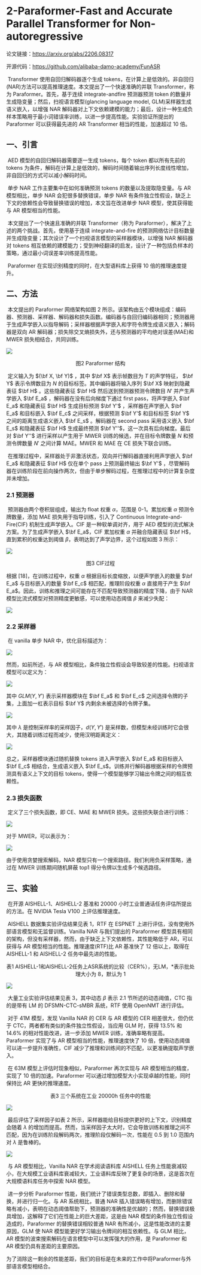 # 2-Paraformer-Fast and Accurate Parallel Transformer for Non-autoregressive

论文链接：https://arxiv.org/abs/2206.08317

开源代码：https://github.com/alibaba-damo-academy/FunASR

​	Transformer 使用自回归解码器逐个生成 tokens，在计算上是低效的。非自回归(NAR)方法可以提高推理速度。本文提出了一个快速准确的并联 Transformer，称为 Paraformer。首先，基于连续 integrate-andfire 预测器预测 token 的数量并生成隐变量；然后，扫视语言模型(glancing language model, GLM)采样器生成语义嵌入，以增强 NAR 解码器对上下文依赖建模的能力；最后，设计一种生成负样本策略用于最小词错误率训练，以进一步提高性能。实验验证所提出的 Paraformer 可以获得最先进的 AR Transformer 相当的性能，加速超过 10 倍。

## 一、引言

​	AED 模型的自回归解码器需要逐一生成 tokens，每个 token 都以所有先前的 tokens 为条件，解码在计算上是低效的，解码时间随着输出序列长度线性增加，非自回归的方式可以减小解码时间。

​	单步 NAR 工作主要集中在如何准确预测 tokens 的数量以及提取隐变量。与 AR 模型相比，单步 NAR 会犯很多替换错误，单步 NAR 有条件独立性假设，缺乏上下文的依赖性会导致替换错误的增加，本文旨在改进单步 NAR 模型，使其获得能与 AR 模型相当的性能。

​	本文提出了一个快速且准确的并联 Transformer（称为 Paraformer），解决了上述的两个挑战。首先，使用基于连续 integrate-and-fire 的预测网络估计目标数量并生成隐变量；其次设计了一个扫视语言模型的采样器模块，以增强 NAR 解码器对 tokens 相互依赖的建模能力；受到神经翻译的启发，设计了一种包括负样本的策略，通过最小词误差率训练提高性能。

​	Paraformer 在实现识别精度的同时，在大型语料库上获得 10 倍的推理速度提升。

## 二、方法

​	本文提出的 Paraformer 网络架构如图 2 所示。该架构由五个模块组成：编码器、预测器、采样器、解码器和损失函数。编码器与自回归编码器相同；预测器用于生成声学嵌入以指导解码；采样器根据声学嵌入和字符令牌生成语义嵌入；解码器是双向 AR 解码器；损失除交叉熵损失外，还与预测器的平均绝对误差(MAE)和 MWER 损失相结合，共同训练。

![](../../figs.assets/image-20230603153625935.png)

<center>图2 Paraformer 结构</center>

​	定义输入为 $(\bf X, \bf Y)$ ，其中 $\bf X$ 表示帧数目为 $T$ 的声学特征， $\bf Y$ 表示令牌数目为 $N$ 的目标标签。其中编码器将输入序列 $\bf X$ 映射到隐藏表征 $\bf H$ 。这些隐藏表征 $\bf H$ 然后送到预测器预测令牌数目 $N'$ 并产生声学嵌入 $\bf E_a$ ，解码器在没有后向梯度下通过 first pass，将声学嵌入 $\bf E_a$ 和隐藏表征 $\bf H$ 生成目标预测 $\bf Y'$ ，采样器在声学嵌入 $\bf E_a$ 和目标嵌入 $\bf E_c$ 之间采样，根据预测 $\bf Y'$ 和目标标签 $\bf Y$ 之间的距离生成语义嵌入 $\bf E_s$ 。解码器在 second pass 采用语义嵌入 $\bf E_s$ 和隐藏表征 $\bf H$ 生成最终预测 $\bf Y''$，这一次具有后向梯度。最后对 $\bf Y''$ 进行采样以产生用于 MWER 训练的候选，并在目标令牌数量 $N$ 和预测令牌数量 $N'$ 之间计算 MAE。MWER 和 MAE 在 CE 损失下联合训练。

​	在推理过程中，采样器处于非激活状态，双向并行解码器直接利用声学嵌入 $\bf E_a$ 和隐藏表征 $\bf H$ 仅在单个 pass 上预测最终输出 $\bf Y'$ ，尽管解码器在训练阶段在前向操作两次，但由于单步解码过程，在推理过程中的计算复杂度并未增加。

### 2.1 预测器

​	预测器由两个卷积层组成，输出为 float 权重 $\alpha$，范围是 0-1。累加权重 $\alpha$ 预测令牌数量，添加 MAE 损失用于指导训练，引入了 Continuous Integrate-and-Fire(CIF) 机制生成声学嵌入。CIF 是一种软单调对齐，用于 AED 模型的流式解决方案。为了生成声学嵌入 $\bf E_a$，CIF 累加权重 $\alpha$ 并融合隐藏表征 $\bf H$，直到累积的权重达到阈值 $\beta$，表明达到了声学边界，这个过程如图 3 所示：

![](../../figs.assets/image-20230605114230289.png)

<center>图3 CIF过程</center>

根据 [18]，在训练过程中，权重 $\alpha$ 根据目标长度缩放，以便声学嵌入的数量 $\bf E_a$ 与目标嵌入的数量 $\bf E_c$ 相匹配，推理阶段权重 $\alpha$ 直接用于产生 $\bf E_a$。因此，训练和推理之间可能存在不匹配导致预测器的精度下降，由于 NAR 模型比流式模型对预测精度更敏感，可以使用动态阈值 $\beta$ 来减少失配：

![](../../figs.assets/image-20230605115416149.png)

### 2.2 采样器

​	在 vanilla 单步 NAR 中，优化目标描述为：

![](../../figs.assets/image-20230605115557985.png)

然而，如前所述，与 AR 模型相比，条件独立性假设会导致较差的性能。扫视语言模型可以定义为：

![](../../figs.assets/image-20230605120905184.png)

其中 $GLM(Y,Y')$ 表示采样器模块在 $\bf E_a$ 和 $\bf E_c$ 之间选择令牌的子集，上面加一杠表示目标 $\bf Y$ 内剩余未被选择的令牌子集。

![](../../figs.assets/image-20230605152113940.png)

其中 $\lambda$ 是控制采样率的采样因子，$d(Y,Y')$ 是采样数，但模型未经训练时它会很大，其随着训练过程而减少，使用汉明距离定义：

![](../../figs.assets/image-20230605152417188.png)

总之，采样器模块通过随机替换 tokens 进入声学嵌入 $\bf E_a$ 和目标嵌入 $\bf E_c$ 相结合，生成语义嵌入 $\bf E_s$。训练并行解码器根据采样的令牌预测具有语义上下文的目标 tokens，使得一个模型能够学习输出令牌之间的相互依赖性。

### 2.3 损失函数

​	定义了三个损失函数，即 CE、MAE 和 MWER 损失。这些损失联合进行训练：

![](../../figs.assets/image-20230605153019300.png)

对于 MWER，可以表示为：

![](../../figs.assets/image-20230605153120772.png)

由于使用贪婪搜索解码，NAR 模型只有一个搜索路径。我们利用负采样策略，通过在 MWER 训练期间随机屏蔽 top1 得分令牌以生成多个候选路径。

## 三、实验

​	在开源 AISHELL-1、AISHELL-2 基准和 20000 小时工业普通话任务评估所提出的方法。在 NVIDIA Tesla V100 上评估推理速度。

​	AISHELL 数据集实验评估结果见表 1，RTF 在 ESPNET 上进行评估，没有使用外部语言模型和无监督训练。Vanilla NAR 与我们提出的 Paraformer 模型具有相同的架构，但没有采样器，然而，由于缺乏上下文依赖性，其性能略低于 AR，可以获得与 AR 模型相当的性能。推理速度(RTF)比 AR 基准快了 12 倍以上，取得在 AISHELL-1 和 AISHELL-2 任务中最先进的性能。

<center>表1 AISHELL-1和AISHELL-2任务上ASR系统的比较（CER%），无LM，*表示批处理大小为 8，默认为 1</center>

![](../../figs.assets/image-20230606102507960.png)

​	大量工业实验评估结果见表 3，其中动态 $\beta$ 表示 2.1 节所述的动态阈值，CTC 指的是带有 LM 的 DFSMN-CTC-sMBR 系统，RTF 使用 OpenNMT 进行评估。

​	对于 41M 模型，发现 Vanilla NAR 的 CER 与 AR 模型的 CER 相差很大，但仍优于 CTC，两者都有类似的条件独立性假设，当应用 GLM 时，获得 13.5% 和 14.6% 的相对性能改进，进一步添加 MWER 训练，准确率略有提高。Paraformer 实现了与 AR 模型相当的性能，推理速度快了 10 倍，使用动态阈值可以进一步提升准确性，CIF 减少了推理和训练间的不匹配，以更准确提取声学嵌入。

​	在 63M 模型上评估时现象相似，Paraformer 再次实现与 AR 模型相当的精度，实现了 10 倍的加速。Paraformer 可以通过增加模型大小实现卓越的性能，同时保持比 AR 更快的推理速度。

<center>表3 三个系统在工业 20000h 任务中的性能</center>

![](../../figs.assets/image-20230606105351891.png)

​	最后评估了采样因子如表 2 所示，采样器能给目标提供更好的上下文，识别精度会随着 $\lambda$ 的增加而提高。然而，当采样因子太大时，它会导致训练和推理之间不匹配，因为在训练阶段解码两次，推理阶段仅解码一次，性能在 0.5 到 1.0 范围内对 $\lambda$ 是鲁棒的。

![](../../figs.assets/image-20230606110719649.png)

​	与 AR 模型相比，Vanilla NAR 在学术阅读语料库 AISHELL 任务上性能衰减较小，在大规模工业语料库衰减较大，工业语料库反映了更复杂的场景，这是首次在大规模语料库任务中探索 NAR 模型。

​	进一步分析 Paraformer 性能，我们统计了错误类型总数，即插入、删除和替换，并进行归一化。与 AR 系统相比，普通 NAR 插入错误略有增加，而删除错误略有减小，表明在动态阈值帮助下，预测器的准确性是优越的；然而，替换错误极具增加，这解释了它们在性能上的巨大差距，这是由 NAR 模型的条件独立性假设造成的，Paraformer 的替换错误相较普通 NAR 有所减小，这是性能改进的主要原因，GLM 使 NAR 模型能更好学习输出令牌间的相互依赖性。与 GLM 相比，AR 模型的波束搜索解码在语言模型中可以发挥强大的作用，是 Paraformer 和 AR 模型仍具有差距的主要原因。

​	为了消除这一剩余的性能差距，我们的目标是在未来的工作中将Paraformer与外部语言模型相结合。